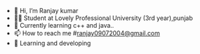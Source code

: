 - 👋 Hi, I’m Ranjay kumar
- 🧑‍🎓 Student at Lovely Professional University (3rd year),punjab
- 🌱 Currently learning c++ and java..
- 📫 How to reach me #ranjay09072004@gmail.com
- 👀 Learning and developing 
<!---
RaNjAy090704/RaNjAy090704 is a ✨ special ✨ repository because its `README.md` (this file) appears on your GitHub profile.
You can click the Preview link to take a look at your changes.
--->

